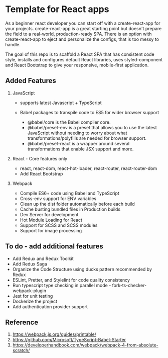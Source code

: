 # Template for React apps

As a beginner react developer you can start off with a create-react-app for your projects.
create-react-app is a great starting point but doesn't prepare the field to a real-world, production-ready SPA.
There is an option with create-react-app to eject and personalize the configs, that is too messy to handle.

The goal of this repo is to scaffold a React SPA that has consistent code style, installs and configures default React libraries,
uses styled-component and React Bootstrap to give your responsive, mobile-first application.

## Added Features

1. JavaScript

   - supports latest Javascript + TypeScript
   - Babel packages to transpile code to ES5 for wider browser support

     - @babel/core is the Babel compiler core.
     - @babel/preset-env is a preset that allows you to use the latest JavaScript without needing to worry about what transformations/polyfills are needed for browser support.
     - @babel/preset-react is a wrapper around several transformations that enable JSX support and more.

2. React - Core features only

   - react, react-dom, react-hot-loader, react-router, react-router-dom
   - Add React Bootstrap

3. Webpack
   - Compile ES6+ code using Babel and TypeScript
   - Cross-env support for ENV variables
   - Clean up the dist folder automatically before each build
   - Cache busting bundled files in Production builds
   - Dev Server for development
   - Hot Module Loading for React
   - Support for SCSS and SCSS modules
   - Support for image processing

## To do - add additional features

- Add Redux and Redux Toolkit
- Add Redux Saga
- Organize the Code Structure using ducks pattern recommended by Redux
- ESLint, Pretter, and Stylelint for code quality consistency
- Run typescript type checking in parallel mode - fork-ts-checker-webpack-plugin
- Jest for unit testing
- Dockerize the project
- Add authentication provider support

## Reference

1. https://webpack.js.org/guides/printable/
2. https://github.com/Microsoft/TypeScript-Babel-Starter
3. https://developerhandbook.com/webpack/webpack-4-from-absolute-scratch/
